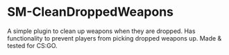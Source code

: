 # SM-CleanDroppedWeapons
 A simple plugin to clean up weapons when they are dropped. Has functionality to prevent players from picking dropped weapons up. Made & tested for CS:GO.
